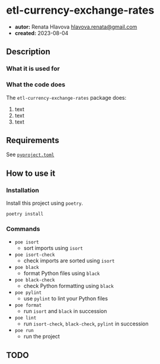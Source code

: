 # etl-currency-exchange-rates

* **autor:** Renata Hlavova hlavova.renata@gmail.com
* **created:** 2023-08-04

## Description

### What it is used for

### What the code does

The `etl-currency-exchange-rates` package does:

1. text
2. text
3. text

## Requirements

See [`pyproject.toml`](./pyproject.toml)

## How to use it

### Installation

Install this project using `poetry`.

```console
poetry install
```

### Commands

* `poe isort`
  * sort imports using `isort`
* `poe isort-check`
  * check imports are sorted using `isort`
* `poe black`
  * format Python files using `black`
* `poe black-check`
  * check Python formatting using `black`
* `poe pylint`
  * use `pylint` to lint your Python files
* `poe format`
  * run `isort` and `black` in succession
* `poe lint`
  * run `isort-check`, `black-check`, `pylint` in succession
* `poe run`
  * run the project

## TODO
